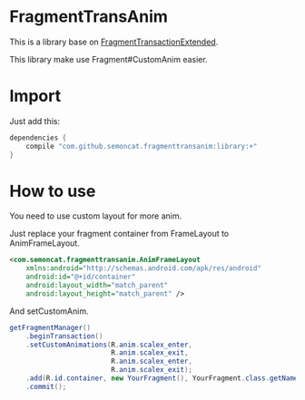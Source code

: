 FragmentTransAnim
===========================

This is a library base on [FragmentTransactionExtended](https://github.com/DesarrolloAntonio/FragmentTransactionExtended).

This library make use Fragment#CustomAnim easier.

Import
===========================

Just add this:

```groovy
dependencies {
    compile "com.github.semoncat.fragmenttransanim:library:+"
}
``` 

How to use
===========================

You need to use custom layout for more anim.

Just replace your fragment container from FrameLayout to AnimFrameLayout.

```xml
<com.semoncat.fragmenttransanim.AnimFrameLayout
    xmlns:android="http://schemas.android.com/apk/res/android"
    android:id="@+id/container"
    android:layout_width="match_parent"
    android:layout_height="match_parent" />
```

And setCustomAnim.

```java
getFragmentManager()
    .beginTransaction()
    .setCustomAnimations(R.anim.scalex_enter,
                         R.anim.scalex_exit,
                         R.anim.scalex_enter,
                         R.anim.scalex_exit);
    .add(R.id.container, new YourFragment(), YourFragment.class.getName())
    .commit();
```
